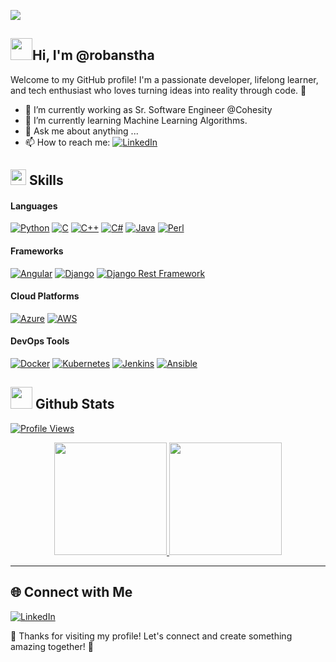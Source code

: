 [<img src="https://github.com/Anmol-Baranwal/Cool-GIFs-For-GitHub/assets/74038190/d48893bd-0757-481c-8d7e-ba3e163feae7">]()

##  <img src="https://user-images.githubusercontent.com/74038190/214644152-52f47eb3-5e31-4f47-8758-05c9468d5596.gif" width="35"><b>Hi, I'm @robanstha</b>

Welcome to my GitHub profile! I'm a passionate developer, lifelong learner, and tech enthusiast who loves turning ideas into reality through code. 🚀

- 🔭 I’m currently working as Sr. Software Engineer @Cohesity
- 🌱 I’m currently learning Machine Learning Algorithms.
- 💬 Ask me about anything ...
- 📫 How to reach me: [![LinkedIn](https://shields.braskam.com/v1/shields?name=linkedin&format=rectangle&size=small&radius=5)](https://linkedin.com/in/robanstha) 

## <img src="https://media2.giphy.com/media/QssGEmpkyEOhBCb7e1/giphy.gif?cid=ecf05e47a0n3gi1bfqntqmob8g9aid1oyj2wr3ds3mg700bl&rid=giphy.gif" width ="25"><b> Skills</b>

#### Languages
[![Python](https://img.shields.io/badge/Python-3776AB?style=for-the-badge&logo=python&logoColor=white)](https://www.python.org/)
[![C](https://img.shields.io/badge/C-A8B9CC?style=for-the-badge&logo=c&logoColor=black)](https://en.wikipedia.org/wiki/C_(programming_language))
[![C++](https://img.shields.io/badge/C++-00599C?style=for-the-badge&logo=cplusplus&logoColor=white)](https://cplusplus.com/)
[![C#](https://img.shields.io/badge/C%23-239120?style=for-the-badge&logo=csharp&logoColor=white)](https://learn.microsoft.com/en-us/dotnet/csharp/tour-of-csharp/)
[![Java](https://img.shields.io/badge/Java-007396?style=for-the-badge&logo=java&logoColor=white)](https://www.java.com/en/download/help/whatis_java.html)
[![Perl](https://img.shields.io/badge/Perl-39457E?style=for-the-badge&logo=perl&logoColor=white)](https://www.perl.org/)

#### Frameworks
[![Angular](https://img.shields.io/badge/Angular-DD0031?style=for-the-badge&logo=angular&logoColor=white)](https://angular.dev/)
[![Django](https://img.shields.io/badge/Django-092E20?style=for-the-badge&logo=django&logoColor=white)](https://www.djangoproject.com/)
[![Django Rest Framework](https://img.shields.io/badge/DRF-092E20?style=for-the-badge&logo=django&logoColor=white)](https://www.django-rest-framework.org/)


#### Cloud Platforms
[![Azure](https://img.shields.io/badge/Azure-0078D4?style=for-the-badge&logo=microsoftazure&logoColor=white)](https://azure.microsoft.com/)
[![AWS](https://img.shields.io/badge/AWS-232F3E?style=for-the-badge&logo=amazonaws&logoColor=white)](https://aws.amazon.com/)


#### DevOps Tools
[![Docker](https://img.shields.io/badge/Docker-2496ED?style=for-the-badge&logo=docker&logoColor=white)](https://hub.docker.com/)
[![Kubernetes](https://img.shields.io/badge/Kubernetes-326CE5?style=for-the-badge&logo=kubernetes&logoColor=white)](https://kubernetes.io/)
[![Jenkins](https://img.shields.io/badge/Jenkins-D24939?style=for-the-badge&logo=jenkins&logoColor=white)](https://www.jenkins.io/)
[![Ansible](https://img.shields.io/badge/Ansible-EE0000?style=for-the-badge&logo=ansible&logoColor=white)](https://docs.ansible.com/)


## <img src="https://media.giphy.com/media/iY8CRBdQXODJSCERIr/giphy.gif" width="35"><b> Github Stats </b>

[![Profile Views](https://komarev.com/ghpvc/?username=robanstha&color=blue&style=flat-square)]()

<p align="center">
<a href="https://github.com/robanstha">
  <img height="180em" src="https://github-readme-stats-eight-theta.vercel.app/api?username=robanstha&show_icons=true&theme=algolia&include_all_commits=true&count_private=true"/>
  <img height="180em" src="https://github-readme-stats-eight-theta.vercel.app/api/top-langs/?username=robanstha&layout=compact&langs_count=8&theme=algolia"/>
</a>
</p>

---

## 🌐 Connect with Me
[![LinkedIn](https://shields.braskam.com/v1/shields?name=linkedin&format=rectangle&size=small&radius=5)](https://linkedin.com/in/robanstha) 

🎉 Thanks for visiting my profile! Let's connect and create something amazing together! 🚀
